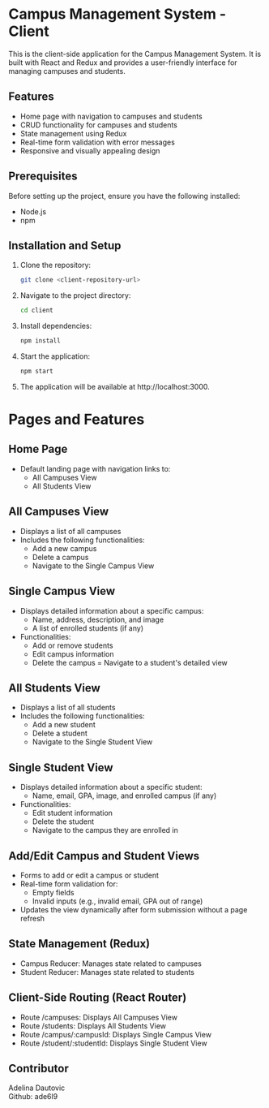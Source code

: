 # Campus Management System - Client

This is the client-side application for the Campus Management System. It is built with React and Redux and provides a user-friendly interface for managing campuses and students.

## Features

- Home page with navigation to campuses and students
- CRUD functionality for campuses and students
- State management using Redux
- Real-time form validation with error messages
- Responsive and visually appealing design

## Prerequisites

Before setting up the project, ensure you have the following installed:

- Node.js 
- npm 

## Installation and Setup

1. Clone the repository:
   ```bash
   git clone <client-repository-url>
2. Navigate to the project directory:
   ```bash
   cd client
3. Install dependencies:
   ```bash
   npm install
4. Start the application:
   ```bash
   npm start
5. The application will be available at http://localhost:3000.


# Pages and Features

## Home Page
- Default landing page with navigation links to:
    - All Campuses View
    - All Students View

## All Campuses View
- Displays a list of all campuses
- Includes the following functionalities:
    - Add a new campus
    - Delete a campus
    - Navigate to the Single Campus View

## Single Campus View
- Displays detailed information about a specific campus:
    - Name, address, description, and image
    - A list of enrolled students (if any)
- Functionalities:
    - Add or remove students
    - Edit campus information
    - Delete the campus
    = Navigate to a student's detailed view

## All Students View
- Displays a list of all students
- Includes the following functionalities:
    - Add a new student
    - Delete a student
    - Navigate to the Single Student View

## Single Student View
- Displays detailed information about a specific student:
    - Name, email, GPA, image, and enrolled campus (if any)
- Functionalities:
    - Edit student information
    - Delete the student
    - Navigate to the campus they are enrolled in

## Add/Edit Campus and Student Views
- Forms to add or edit a campus or student
- Real-time form validation for:
    - Empty fields
    - Invalid inputs (e.g., invalid email, GPA out of range)
- Updates the view dynamically after form submission without a page refresh

## State Management (Redux)
- Campus Reducer: Manages state related to campuses
- Student Reducer: Manages state related to students

## Client-Side Routing (React Router)

- Route /campuses: Displays All Campuses View
- Route /students: Displays All Students View
- Route /campus/:campusId: Displays Single Campus View
- Route /student/:studentId: Displays Single Student View

## Contributor
Adelina Dautovic <br>
Github: ade6l9
